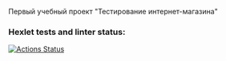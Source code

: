 Первый учебный проект "Тестирование интернет-магазина"

### Hexlet tests and linter status:
[![Actions Status](https://github.com/Serg71test/qa-engineer-project-84/actions/workflows/hexlet-check.yml/badge.svg)](https://github.com/Serg71test/qa-engineer-project-84/actions)

